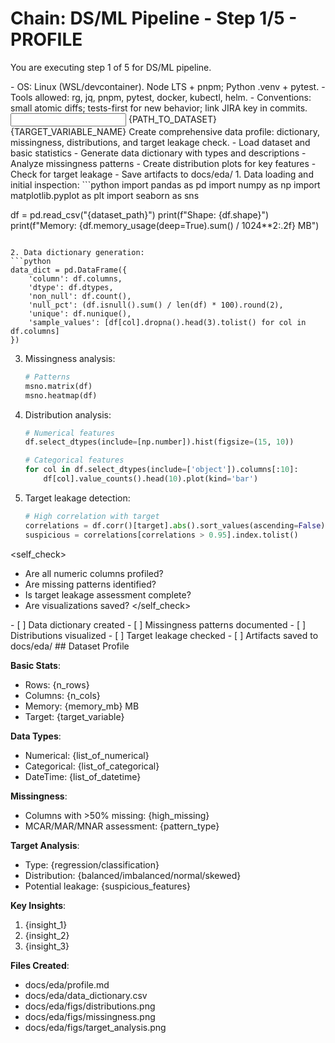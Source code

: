 # Chain: DS/ML Pipeline - Step 1/5 - PROFILE

You are executing step 1 of 5 for DS/ML pipeline.

<context>
- OS: Linux (WSL/devcontainer). Node LTS + pnpm; Python .venv + pytest.
- Tools allowed: rg, jq, pnpm, pytest, docker, kubectl, helm.
- Conventions: small atomic diffs; tests-first for new behavior; link JIRA key in commits.
</context>

<input>
<dataset_path>{PATH_TO_DATASET}</dataset_path>
<target>{TARGET_VARIABLE_NAME}</target>
</input>

<goal>
Create comprehensive data profile: dictionary, missingness, distributions, and target leakage check.
</goal>

<plan>
- Load dataset and basic statistics
- Generate data dictionary with types and descriptions
- Analyze missingness patterns
- Create distribution plots for key features
- Check for target leakage
- Save artifacts to docs/eda/
</plan>

<work>
1. Data loading and initial inspection:
   ```python
   import pandas as pd
   import numpy as np
   import matplotlib.pyplot as plt
   import seaborn as sns

   df = pd.read_csv("{dataset_path}")
   print(f"Shape: {df.shape}")
   print(f"Memory: {df.memory_usage(deep=True).sum() / 1024**2:.2f} MB")
   ```

2. Data dictionary generation:
   ```python
   data_dict = pd.DataFrame({
       'column': df.columns,
       'dtype': df.dtypes,
       'non_null': df.count(),
       'null_pct': (df.isnull().sum() / len(df) * 100).round(2),
       'unique': df.nunique(),
       'sample_values': [df[col].dropna().head(3).tolist() for col in df.columns]
   })
   ```

3. Missingness analysis:
   ```python
   # Patterns
   msno.matrix(df)
   msno.heatmap(df)
   ```

4. Distribution analysis:
   ```python
   # Numerical features
   df.select_dtypes(include=[np.number]).hist(figsize=(15, 10))

   # Categorical features
   for col in df.select_dtypes(include=['object']).columns[:10]:
       df[col].value_counts().head(10).plot(kind='bar')
   ```

5. Target leakage detection:
   ```python
   # High correlation with target
   correlations = df.corr()[target].abs().sort_values(ascending=False)
   suspicious = correlations[correlations > 0.95].index.tolist()
   ```
</work>

<self_check>
- Are all numeric columns profiled?
- Are missing patterns identified?
- Is target leakage assessment complete?
- Are visualizations saved?
</self_check>

<review>
- [ ] Data dictionary created
- [ ] Missingness patterns documented
- [ ] Distributions visualized
- [ ] Target leakage checked
- [ ] Artifacts saved to docs/eda/
</review>

<handoff>
<profile>
## Dataset Profile

**Basic Stats**:
- Rows: {n_rows}
- Columns: {n_cols}
- Memory: {memory_mb} MB
- Target: {target_variable}

**Data Types**:
- Numerical: {list_of_numerical}
- Categorical: {list_of_categorical}
- DateTime: {list_of_datetime}

**Missingness**:
- Columns with >50% missing: {high_missing}
- MCAR/MAR/MNAR assessment: {pattern_type}

**Target Analysis**:
- Type: {regression/classification}
- Distribution: {balanced/imbalanced/normal/skewed}
- Potential leakage: {suspicious_features}

**Key Insights**:
1. {insight_1}
2. {insight_2}
3. {insight_3}

**Files Created**:
- docs/eda/profile.md
- docs/eda/data_dictionary.csv
- docs/eda/figs/distributions.png
- docs/eda/figs/missingness.png
- docs/eda/figs/target_analysis.png
</profile>
</handoff>
